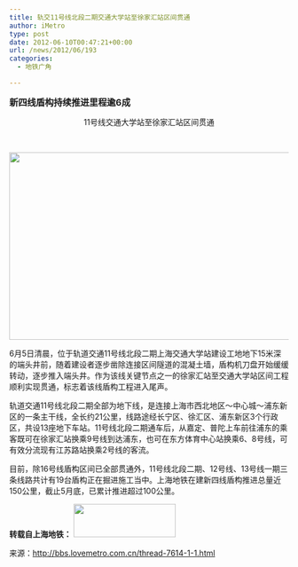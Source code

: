 ```yaml
---
title: 轨交11号线北段二期交通大学站至徐家汇站区间贯通
author: iMetro
type: post
date: 2012-06-10T00:47:21+00:00
url: /news/2012/06/193
categories:
  - 地铁广角

---
```

<span style="font-size: medium;"><strong>新四线盾构持续推进里程逾6成</strong></span>

<div align="center">
  11号线交通大学站至徐家汇站区间贯通
</div>

&nbsp;

<div align="center">
  <img id="aimg_s8sFS" src="http://www.shmetro.com/node49/201206/images/img111805_0.jpg" alt="" width="600" height="338" border="0" />
</div>

6月5日清晨，位于轨道交通11号线北段二期上海交通大学站建设工地地下15米深的端头井前，随着建设者逐步凿除连接区间隧道的混凝土墙，盾构机刀盘开始缓缓转动，逐步推入端头井。作为该线关键节点之一的徐家汇站至交通大学站区间工程顺利实现贯通，标志着该线盾构工程进入尾声。

轨道交通11号线北段二期全部为地下线，是连接上海市西北地区～中心城～浦东新区的一条主干线，全长约21公里，线路途经长宁区、徐汇区、浦东新区3个行政区，共设13座地下车站。11号线北段二期通车后，从嘉定、普陀上车前往浦东的乘客既可在徐家汇站换乘9号线到达浦东，也可在东方体育中心站换乘6、8号线，可有效分流现有江苏路站换乘2号线的客流。

目前，除16号线盾构区间已全部贯通外，11号线北段二期、12号线、13号线一期三条线路共计有19台盾构正在掘进施工当中。上海地铁在建新四线盾构推进总量近150公里，截止5月底，已累计推进超过100公里。

**转载自上海地铁：** <a href="http://www.shmetro.com/" target="_blank"><img id="aimg_yvfVg" src="http://www.shmetro.com/images/logo.jpg" alt="" width="184" height="60" border="0" /></a>

来源：<http://bbs.lovemetro.com.cn/thread-7614-1-1.html>

&nbsp;
